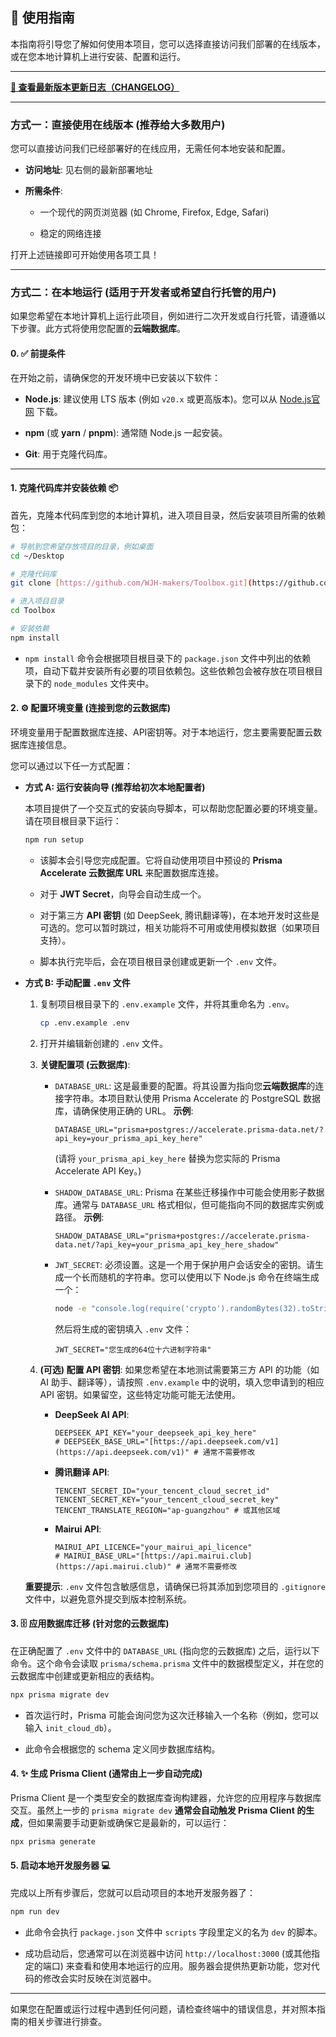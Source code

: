 ## 🚀 使用指南

本指南将引导您了解如何使用本项目，您可以选择直接访问我们部署的在线版本，或在您本地计算机上进行安装、配置和运行。

---

**[🚀 查看最新版本更新日志（CHANGELOG）](CHANGELOG.md)**

---
### 方式一：直接使用在线版本 (推荐给大多数用户)

您可以直接访问我们已经部署好的在线应用，无需任何本地安装和配置。

* **访问地址**: 见右侧的最新部署地址

* **所需条件**:

    * 一个现代的网页浏览器 (如 Chrome, Firefox, Edge, Safari)

    * 稳定的网络连接

打开上述链接即可开始使用各项工具！

---

### 方式二：在本地运行 (适用于开发者或希望自行托管的用户)

如果您希望在本地计算机上运行此项目，例如进行二次开发或自行托管，请遵循以下步骤。此方式将使用您配置的**云端数据库**。

#### 0. ✅ 前提条件

在开始之前，请确保您的开发环境中已安装以下软件：

* **Node.js**: 建议使用 LTS 版本 (例如 `v20.x` 或更高版本)。您可以从 [Node.js官网](https://nodejs.org/) 下载。

* **npm** (或 **yarn** / **pnpm**): 通常随 Node.js 一起安装。

* **Git**: 用于克隆代码库。

---

#### 1. 克隆代码库并安装依赖 📦

首先，克隆本代码库到您的本地计算机，进入项目目录，然后安装项目所需的依赖包：

```bash
# 导航到您希望存放项目的目录，例如桌面
cd ~/Desktop

# 克隆代码库
git clone [https://github.com/WJH-makers/Toolbox.git](https://github.com/WJH-makers/Toolbox.git)

# 进入项目目录
cd Toolbox

# 安装依赖
npm install

```

* `npm install` 命令会根据项目根目录下的 `package.json` 文件中列出的依赖项，自动下载并安装所有必要的项目依赖包。这些依赖包会被存放在项目根目录下的 `node_modules` 文件夹中。

#### 2. ⚙️ 配置环境变量 (连接到您的云数据库)

环境变量用于配置数据库连接、API密钥等。对于本地运行，您主要需要配置云数据库连接信息。

您可以通过以下任一方式配置：

* **方式 A: 运行安装向导 (推荐给初次本地配置者)**

  本项目提供了一个交互式的安装向导脚本，可以帮助您配置必要的环境变量。请在项目根目录下运行：

  ```bash
  npm run setup
  
  ```

    * 该脚本会引导您完成配置。它将自动使用项目中预设的 **Prisma Accelerate 云数据库 URL** 来配置数据库连接。

    * 对于 **JWT Secret**，向导会自动生成一个。

    * 对于第三方 **API 密钥** (如 DeepSeek, 腾讯翻译等)，在本地开发时这些是可选的。您可以暂时跳过，相关功能将不可用或使用模拟数据（如果项目支持）。

    * 脚本执行完毕后，会在项目根目录创建或更新一个 `.env` 文件。

* **方式 B: 手动配置 `.env` 文件**

    1. 复制项目根目录下的 `.env.example` 文件，并将其重命名为 `.env`。

       ```bash
       cp .env.example .env
       
       ```

    2. 打开并编辑新创建的 `.env` 文件。

    3. **关键配置项 (云数据库)**:

        * `DATABASE_URL`: 这是最重要的配置。将其设置为指向您**云端数据库**的连接字符串。本项目默认使用 Prisma Accelerate 的 PostgreSQL 数据库，请确保使用正确的 URL。
          **示例**:

          ```
          DATABASE_URL="prisma+postgres://accelerate.prisma-data.net/?api_key=your_prisma_api_key_here"
          
          ```

          (请将 `your_prisma_api_key_here` 替换为您实际的 Prisma Accelerate API Key。)

        * `SHADOW_DATABASE_URL`: Prisma 在某些迁移操作中可能会使用影子数据库。通常与 `DATABASE_URL` 格式相似，但可能指向不同的数据库实例或路径。
          **示例**:

          ```
          SHADOW_DATABASE_URL="prisma+postgres://accelerate.prisma-data.net/?api_key=your_prisma_api_key_here_shadow"
          
          ```

        * `JWT_SECRET`: 必须设置。这是一个用于保护用户会话安全的密钥。请生成一个长而随机的字符串。您可以使用以下 Node.js 命令在终端生成一个：

          ```bash
          node -e "console.log(require('crypto').randomBytes(32).toString('hex'))"
          
          ```

          然后将生成的密钥填入 `.env` 文件：

          ```
          JWT_SECRET="您生成的64位十六进制字符串"
          
          ```

    4. **(可选) 配置 API 密钥**:
       如果您希望在本地测试需要第三方 API 的功能（如 AI 助手、翻译等），请按照 `.env.example` 中的说明，填入您申请到的相应 API 密钥。如果留空，这些特定功能可能无法使用。

        * **DeepSeek AI API**:

          ```
          DEEPSEEK_API_KEY="your_deepseek_api_key_here"
          # DEEPSEEK_BASE_URL="[https://api.deepseek.com/v1](https://api.deepseek.com/v1)" # 通常不需要修改
          
          ```

        * **腾讯翻译 API**:

          ```
          TENCENT_SECRET_ID="your_tencent_cloud_secret_id"
          TENCENT_SECRET_KEY="your_tencent_cloud_secret_key"
          TENCENT_TRANSLATE_REGION="ap-guangzhou" # 或其他区域
          
          ```

        * **Mairui API**:

          ```
          MAIRUI_API_LICENCE="your_mairui_api_licence"
          # MAIRUI_BASE_URL="[https://api.mairui.club](https://api.mairui.club)" # 通常不需要修改
          
          ```

  **重要提示**: `.env` 文件包含敏感信息，请确保已将其添加到您项目的 `.gitignore` 文件中，以避免意外提交到版本控制系统。

#### 3. 🗄️ 应用数据库迁移 (针对您的云数据库)

在正确配置了 `.env` 文件中的 `DATABASE_URL` (指向您的云数据库) 之后，运行以下命令。这个命令会读取 `prisma/schema.prisma` 文件中的数据模型定义，并在您的云数据库中创建或更新相应的表结构。

```bash
npx prisma migrate dev

```

* 首次运行时，Prisma 可能会询问您为这次迁移输入一个名称（例如，您可以输入 `init_cloud_db`）。

* 此命令会根据您的 schema 定义同步数据库结构。

#### 4. ✨ 生成 Prisma Client (通常由上一步自动完成)

Prisma Client 是一个类型安全的数据库查询构建器，允许您的应用程序与数据库交互。虽然上一步的 `prisma migrate dev` **通常会自动触发 Prisma Client 的生成**，但如果需要手动更新或确保它是最新的，可以运行：

```bash
npx prisma generate

```

#### 5. 启动本地开发服务器 💻

完成以上所有步骤后，您就可以启动项目的本地开发服务器了：

```bash
npm run dev

```

* 此命令会执行 `package.json` 文件中 `scripts` 字段里定义的名为 `dev` 的脚本。

* 成功启动后，您通常可以在浏览器中访问 `http://localhost:3000` (或其他指定的端口) 来查看和使用本地运行的应用。服务器会提供热更新功能，您对代码的修改会实时反映在浏览器中。

---

如果您在配置或运行过程中遇到任何问题，请检查终端中的错误信息，并对照本指南的相关步骤进行排查。